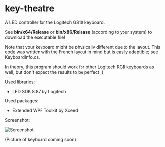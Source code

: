 # key-theatre

A LED controller for the Logitech G810 keyboard.

See **bin/x64/Release** or **bin/x86/Release** (according to your system) to download the executable file!

Note that your keyboard might be physically different due to the layout. This code was written with the French layout in mind but is easily adaptible; see KeyboardInfo.cs.

In theory, this program should work for other Logitech RGB keyboards as well, but don't expect the results to be perfect ;)

Used libraries:
- LED SDK 8.87 by Logitech

Used packages:
- Extended WPF Toolkit by Xceed

Screenshot:

![Screenshot](https://i.imgur.com/3pjg0m5.png)

(Picture of keyboard coming soon)